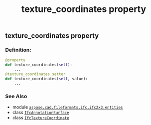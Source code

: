 ﻿---
title: texture_coordinates property
second_title: Aspose.CAD for Python via .NET API References
description: 
type: docs
weight: 70
url: /python-net/aspose.cad.fileformats.ifc.ifc2x3.entities/ifcannotationsurface/texture_coordinates/
is_root: false
---

## texture_coordinates property

### Definition:
```python
@property
def texture_coordinates(self):
    ...
@texture_coordinates.setter
def texture_coordinates(self, value):
    ...
```

### See Also
* module [`aspose.cad.fileformats.ifc.ifc2x3.entities`](../../)
* class [`IfcAnnotationSurface`](/cad/python-net/aspose.cad.fileformats.ifc.ifc2x3.entities/ifcannotationsurface)
* class [`IfcTextureCoordinate`](/cad/python-net/aspose.cad.fileformats.ifc.ifc2x3.entities/ifctexturecoordinate)
